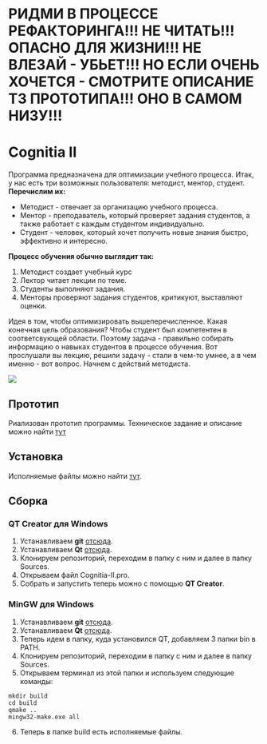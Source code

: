 # РИДМИ В ПРОЦЕССЕ РЕФАКТОРИНГА!!! НЕ ЧИТАТЬ!!! ОПАСНО ДЛЯ ЖИЗНИ!!! НЕ ВЛЕЗАЙ - УБЬЕТ!!! НО ЕСЛИ ОЧЕНЬ ХОЧЕТСЯ - СМОТРИТЕ ОПИСАНИЕ ТЗ ПРОТОТИПА!!! ОНО В САМОМ НИЗУ!!! 

# Cognitia II

Программа предназначена для оптимизации учебного процесса.
Итак, у нас есть три возможных пользователя: методист, ментор, студент.
**Перечислим их:**

* Методист - отвечает за организацию учебного процесса.
* Ментор - преподаватель, который проверяет задания студентов, а также работает с каждым студентом индивидуально.
* Студент - человек, который хочет получить новые знания быстро, эффективно и интересно.

**Процесс обучения обычно выглядит так:**

1. Методист создает учебный курс
2. Лектор читает лекции по теме.
3. Студенты выполняют задания.
4. Менторы проверяют задания студентов, критикуют, выставляют оценки.

Идея в том, чтобы оптимизировать вышеперечисленное. Какая конечная цель образования? Чтобы студент был компетентен в соответсвующей области. Поэтому задача - правильно собирать информацию о навыках студентов в процессе обучения. Вот прослушали вы лекцию, решили задачу - стали в чем-то умнее, а в чем именно - вот вопрос. 
Начнем с действий методиста.

![](https://github.com/timattt/Project-Cognitia-II/blob/main/About/Logo.png)

## Прототип

Риализован прототип программы.
Техническое задание и описание можно найти [тут](https://github.com/timattt/Project-Cognitia-II/blob/main/About/PrototypeTechnicalTask/PrototypeTechnicalTask.md)

## Установка
Исполняемые файлы можно найти [тут](https://github.com/timattt/Project-Cognitia-II/releases).

## Сборка
### QT Creator для Windows
1. Устанавливаем **git** [отсюда](https://git-scm.com/).
2. Устанавливаем **Qt** [отсюда](https://www.qt.io/).
3. Клонируем репозиторий, переходим в папку с ним и далее в папку Sources.
4. Открываем файл Cognitia-II.pro.
5. Собрать и запустить теперь можно с помощью **QT Creator**.

### MinGW для Windows
1. Устанавливаем **git** [отсюда](https://git-scm.com/).
2. Устанавливаем **Qt** [отсюда](https://www.qt.io/).
3. Теперь идем в папку, куда установился QT, добавляем 3 папки bin в PATH.
4. Клонируем репозиторий, переходим в папку с ним и далее в папку Sources.
5. Открываем терминал из этой папки и используем следующие команды:
 ```
mkdir build
cd build
qmake ..
mingw32-make.exe all
```
6. Теперь в папке build есть исполняемые файлы.

